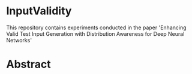 # InputValidity
This repository contains experiments conducted in the paper 'Enhancing Valid Test Input Generation with Distribution Awareness for Deep Neural Networks'
# Abstract
